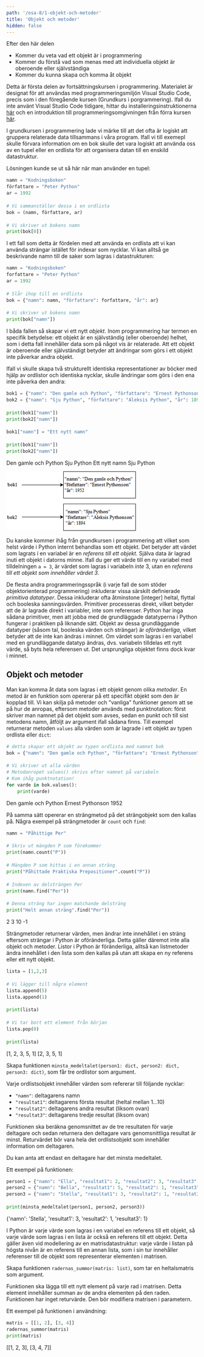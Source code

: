 ```yaml
---
path: '/osa-8/1-objekt-och-metoder'
title: 'Objekt och metoder'
hidden: false
---
```


<text-box variant='learningObjectives' name='Inlärningsmål'>

Efter den här delen

- Kommer du veta vad ett objekt är i programmering
- Kommer du förstå vad som menas med att individuella objekt är oberoende eller självständiga
- Kommer du kunna skapa och komma åt objekt

</text-box>

Detta är första delen av fortsättningskursen i programmering. Materialet är designat för att användas med programmeringsmiljön Visual Studio Code, precis som i den föregående kursen (Grundkurs i porgrammering). Ifall du inte använt Visual Studio Code tidigare, hittar du installeringsinstruktionerna [här](https://www.mooc.fi/fi/installation/vscode) och en introduktion till programmeringsomgivningen från förra kursen [här](https://rage.github.io/ohjelmointi-24-sv/osa-4/1-vscode).

I grundkursen i programmering lade vi märke till att det ofta är logiskt att gruppera relaterade data tillsammans i våra program. Ifall vi till exemepl skulle förvara information om en bok skulle det vara logiskt att använda oss av en tupel eller en ordlista för att organisera datan till en enskild datastruktur.

Lösningen kunde se ut så här när man använder en tupel:

```python
namn = "Kodningsboken"
författare = "Peter Python"
ar = 1992

# Vi sammanställer dessa i en ordlista
bok = (namn, författare, ar)

# Vi skriver ut bokens namn
print(bok[0])
```

I ett fall som detta är fördelen med att använda en ordlista att vi kan använda strängar istället för indexar som nycklar. Vi kan alltså ge beskrivande namn till de saker som lagras i datastrukturen:

```python
namn = "Kodningsboken"
forfattare = "Peter Python"
ar = 1992

# Slår ihop till en ordlista
bok = {"namn": namn, "författare": forfattare, "år": ar}

# Vi skriver ut bokens namn
print(bok["namn"])
```

I båda fallen så skapar vi ett nytt _objekt_. Inom programmering har termen en specifik betydelse: ett objekt är en självständig (eller oberoende) helhet, som i detta fall innehåller data som på något vis är relaterade. Att ett objekt är oberoende eller självständigt betyder att ändringar som görs i ett objekt inte påverkar andra objekt.

Ifall vi skulle skapa två strukturellt identiska representationer av böcker med hjälp av ordlistor och identiska nycklar, skulle ändringar som görs i den ena inte påverka den andra:

```python
bok1 = {"namn": "Den gamle och Python", "författare": "Ernest Pythonson", "år": 1952}
bok2 = {"namn": "Sju Python", "författare": "Aleksis Python", "år": 1894}

print(bok1["namn"])
print(bok2["namn"])

bok1["namn"] = "Ett nytt namn"

print(bok1["namn"])
print(bok2["namn"])
```

<sample-output>

Den gamle och Python
Sju Python
Ett nytt namn
Sju Python

</sample-output>

<img src="8_1_1.png">

<text-box variant="info" name="Python objekt">


Du kanske kommer ihåg från grundkursen i programmering att vilket som helst värde i Python internt behandlas som ett objekt. Det betyder att värdet som lagrats i en variabel är en _referens till ett objekt_. Själva data är lagrad inuti ett objekt i datorns minne. Ifall du ger ett värde till en ny variabel med tilldelningen `a = 3`, är värdet som lagras i variabeln _inte_ 3, utan en _referens till ett objekt som innehåller värdet 3_.

De flesta andra programmeringsspråk (i varje fall de som stöder objektorienterad programmering) inkluderar vissa särskilt definierade _primitiva datatyper_. Dessa inkluderar ofta åtminstone [integer] heltal, flyttal och booleska sanningsvärden. Primitiver processeras direkt, vilket betyder att de är lagrade direkt i variabler, inte som referenser. Python har inga sådana primitiver, men att jobba med de grundläggade datatyperna i Python fungerar i praktiken på liknande sätt. Objekt av dessa grundläggande datatyper (såsom tal, booleska värden och strängar) är _oföränderliga_, vilket betyder att de inte kan ändras i minnet. Om värdet som lagras i en variabel med en grundläggande datatyp ändras, dvs. variabeln tilldelas ett nytt värde, så byts hela referensen ut. Det ursprungliga objektet finns dock kvar i minnet. 


</text-box>

## Objekt och metoder

Man kan komma åt data som lagras i ett objekt genom olika _metoder_. En metod är en funktion som opererar på ett specifikt objekt som den är kopplad till. Vi kan skilja på metoder och "vanliga" funktioner genom att se på hur de anropas, eftersom metoder används med punktnotation: först skriver man namnet på det objekt som avses, sedan en punkt och till sist metodens namn, åtföljt av argument ifall sådana finns. Till exempel returnerar metoden `values` alla värden som är lagrade i ett objekt av typen ordlista eller `dict`:

```python
# detta skapar ett objekt av typen ordlista med namnet bok
bok = {"namn": "Den gamle och Python", "författare": "Ernest Pythonson", "år": 1952}

# Vi skriver ut alla värden
# Metodanropet values() skrivs efter namnet på variabeln
# Kom ihåg punktnotation!
for varde in bok.values():
    print(varde)
```

<sample-output>

Den gamle och Python
Ernest Pythonson
1952

</sample-output>

På samma sätt opererar en strängmetod på det strängobjekt som den kallas på. Några exempel på strängmetoder är `count` och `find`:

```python
namn = "Påhittige Per"

# Skriv ut mängden P som förekommer
print(namn.count("P"))

# Mängden P som hittas i en annan sträng
print("Påhittade Praktiska Prepositioner".count("P"))

# Indexen av delsträngen Per
print(namn.find("Per"))

# Denna sträng har ingen matchande delsträng
print("Helt annan sträng".find("Per"))
```

<sample-output>

2
3
10
-1

</sample-output>

Strängmetoder returnerar värden, men ändrar inte innehållet i en sträng eftersom strängar i Python är oföränderliga. Detta gäller däremot inte alla objekt och metoder. Listor i Python är föränderliga, alltså kan listmetoder ändra innehållet i den lista som den kallas på utan att skapa en ny referens eller ett nytt objekt.

```python
lista = [1,2,3]

# Vi lägger till några element
lista.append(5)
lista.append(1)

print(lista)

# Vi tar bort ett element från början
lista.pop(0)

print(lista)
```

<sample-output>

[1, 2, 3, 5, 1]
[2, 3, 5, 1]

</sample-output>

<programming-exercise name='Minsta medeltalet' tmcname='osa08-01_minsta_medeltalet'>

Skapa funktionen `minsta_medeltalet(person1: dict, person2: dict, person3: dict)`, som får tre ordlistor som argument.

Varje ordlistsobjekt innehåller värden som refererar till följande nycklar:

* `"namn"`: deltagarens namn
* `"resultat1"`: deltagarens första resultat (heltal mellan 1...10)
* `"resultat2"`: deltagarens andra resultat (liksom ovan)
* `"resultat3"`: deltagarens tredje resultat (liksom ovan)

Funktionen ska beräkna genomsnittet av de tre resultaten för varje deltagare och sedan returnera den deltagare vars genomsnittliga resultat är minst. Returvärdet bör vara hela det ordlistsobjekt som innehåller information om deltagaren.

Du kan anta att endast en deltagare har det minsta medeltalet.

Ett exempel på funktionen:

```python
person1 = {"namn": "Ella", "resultat1": 2, "resultat2": 3, "resultat3": 3}
person2 = {"namn": "Bella", "resultat1": 5, "resultat2": 1, "resultat3": 8}
person3 = {"namn": "Stella", "resultat1": 3, "resultat2": 1, "resultat3": 1}

print(minsta_medeltalet(person1, person2, person3))
```

<sample-output>

{'namn': 'Stella', 'resultat1': 3, 'resultat2': 1, 'resultat3': 1}

</sample-output>

</programming-exercise>

<programming-exercise name='Radernas summor' tmcname='osa08-02_radernas_summor '>

I Python är varje värde som lagras i en variabel en referens till ett objekt, så varje värde som lagras i en lista är också en referens till ett objekt. Detta gäller även vid modellering av en matrisdatastruktur: varje värde i listan på högsta nivån är en referens till en annan lista, som i sin tur innehåller referenser till de objekt som representerar elementen i matrisen.

Skapa funktionen `radernas_summor(matris: list)`, som tar en heltalsmatris som argument.

Funktionen ska lägga till ett nytt element på varje rad i matrisen. Detta element innehåller summan av de andra elementen på den raden. Funktionen har inget returvärde. Den bör modifiera matrisen i parametern.

Ett exempel på funktionen i användning:

```python
matris = [[1, 2], [3, 4]]
radernas_summor(matris)
print(matris)
```

<sample-output>

[[1, 2, 3], [3, 4, 7]]

</sample-output>

</programming-exercise>
